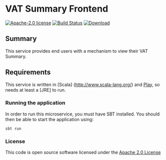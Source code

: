 # VAT Summary Frontend

[![Apache-2.0 license](http://img.shields.io/badge/license-Apache-brightgreen.svg)](http://www.apache.org/licenses/LICENSE-2.0.html)
[![Build Status](https://travis-ci.org/hmrc/vat-summary-frontend.svg)](https://travis-ci.org/hmrc/vat-summary-frontend)
[![Download](https://api.bintray.com/packages/hmrc/releases/vat-summary-frontend/images/download.svg)](https://bintray.com/hmrc/releases/vat-summary-frontend/_latestVersion)

## Summary

This service provides end users with a mechanism to view their VAT Summary. 

## Requirements

This service is written in [Scala] (http://www.scala-lang.org/) and [Play](http://playframework.com/), so needs at least a [JRE] to run.

### Running the application

In order to run this microservice, you must have SBT installed. You should then be able to start the application using:
                                                               
`sbt run`

### License

This code is open source software licensed under the [Apache 2.0 License]("http://www.apache.org/licenses/LICENSE-2.0.html")

